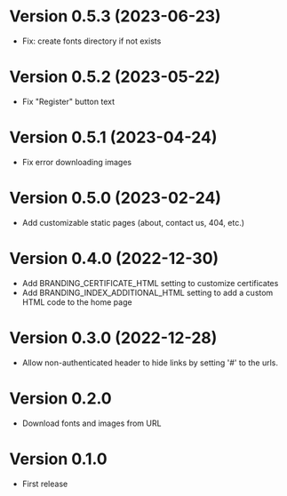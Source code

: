 # Version 0.5.3 (2023-06-23)
- Fix: create fonts directory if not exists

# Version 0.5.2 (2023-05-22)
- Fix "Register" button text

# Version 0.5.1 (2023-04-24)
- Fix error downloading images

# Version 0.5.0 (2023-02-24)
- Add customizable static pages (about, contact us, 404, etc.)

# Version 0.4.0 (2022-12-30)
- Add BRANDING_CERTIFICATE_HTML setting to customize certificates
- Add BRANDING_INDEX_ADDITIONAL_HTML setting to add a custom HTML code to the home page

# Version 0.3.0 (2022-12-28)
- Allow non-authenticated header to hide links by setting '#' to the urls.
# Version 0.2.0
- Download fonts and images from URL
# Version 0.1.0
- First release
